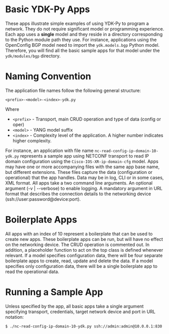 # Basic YDK-Py Apps
These apps illustrate simple examples of using YDK-Py to program a network. They do not require significant model or programming experience.  Each app uses a **single** model and they reside in a directory corresponding to the Python module path they use.  For instance, applications using the OpenConfig BGP model need to import the `ydk.models.bgp` Python model.  Therefore, you will find all the basic sample apps for that model under the `ydk/modules/bgp` directory.  

# Naming Convention
The application file names follow the following general structure:
```
<prefix>-<model>-<index>-ydk.py
```
Where
* `<prefix>` - Transport, main CRUD operation and type of data (config or oper)
* `<model>` - YANG model suffix
* `<index>` - Complexity level of the application. A higher number indicates higher complexity.

For instance, an application with file name `nc-read-config-ip-domain-10-ydk.py` represents a sample app using NETCONF transport to read IP domain configuration using the `Cisco-IOS-XR-ip-domain-cfg` model.  Apps may have one or more accompanying files with the same app base name, but different extensions.  These files capture the data (configuration or operational) that the app handles.  Data may be in log, CLI or in some cases, XML format.  All apps take a two command line arguments.  An optional argument (-v | --verbose) to enable logging.  A mandatory argument in URL format that describes the connection details to the networking device (ssh://user:password@device:port).

# Boilerplate Apps
All apps with an index of 10 represent a boilerplate that can be used to create new apps.  These boilerplate apps can be run, but will have no effect on the networking device.  The CRUD operation is commented out.  In addition, a placeholder function to act on the top class is defined whenever relevant.  If a model specifies configuration data, there will be four separate boilerplate apps to create, read, update and delete the data.  If a model specifies only configuration data, there will be a single boilerplate app to read the operational data.

# Running a Sample App
Unless specified by the app, all basic apps take a single argument specifying transport, credentials, target network device and port in URL notation:
```
$ ./nc-read-config-ip-domain-10-ydk.py ssh://admin:admin@10.0.0.1:830
```
